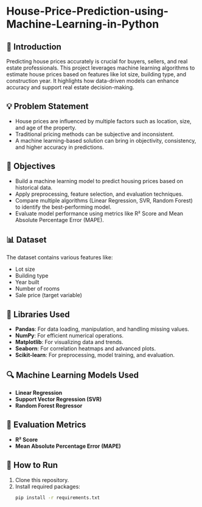 # House-Price-Prediction-using-Machine-Learning-in-Python


## 📌 Introduction
Predicting house prices accurately is crucial for buyers, sellers, and real estate professionals. This project leverages machine learning algorithms to estimate house prices based on features like lot size, building type, and construction year. It highlights how data-driven models can enhance accuracy and support real estate decision-making.


## 💡 Problem Statement
- House prices are influenced by multiple factors such as location, size, and age of the property.
- Traditional pricing methods can be subjective and inconsistent.
- A machine learning-based solution can bring in objectivity, consistency, and higher accuracy in predictions.



## 🎯 Objectives
- Build a machine learning model to predict housing prices based on historical data.
- Apply preprocessing, feature selection, and evaluation techniques.
- Compare multiple algorithms (Linear Regression, SVR, Random Forest) to identify the best-performing model.
- Evaluate model performance using metrics like R² Score and Mean Absolute Percentage Error (MAPE).



## 📊 Dataset
The dataset contains various features like:
- Lot size
- Building type
- Year built
- Number of rooms
- Sale price (target variable)



## 🧰 Libraries Used
- **Pandas**: For data loading, manipulation, and handling missing values.
- **NumPy**: For efficient numerical operations.
- **Matplotlib**: For visualizing data and trends.
- **Seaborn**: For correlation heatmaps and advanced plots.
- **Scikit-learn**: For preprocessing, model training, and evaluation.



## 🔍 Machine Learning Models Used
- **Linear Regression**
- **Support Vector Regression (SVR)**
- **Random Forest Regressor**



## 📏 Evaluation Metrics
- **R² Score**
- **Mean Absolute Percentage Error (MAPE)**



## 🚀 How to Run
1. Clone this repository.
2. Install required packages:  
   ```bash
   pip install -r requirements.txt
